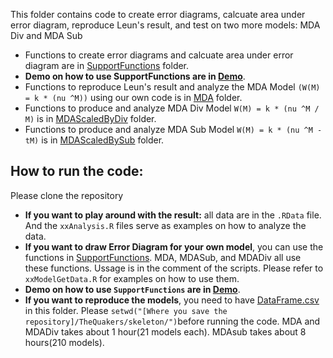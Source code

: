 This folder contains code to create error diagrams, calcuate area under error diagram, reproduce Leun's result, and test on two more models: MDA Div and MDA Sub
* Functions to create error diagrams and calcuate area under error diagram are in [SupportFunctions](./SupportFunctions) folder.
* **Demo on how to use SupportFunctions are in [Demo](./Demo)**.
* Functions to reproduce Leun's result and analyze the MDA Model `(W(M) = k * (nu ^M))` using our own code is in [MDA](./MDA) folder.
* Functions to produce and analyze MDA Div Model `W(M) = k * (nu ^M / M)` is in [MDAScaledByDiv](./MDAScaledByDiv) folder.  
* Functions to produce and analyze MDA Sub Model `W(M) = k * (nu ^M - tM)` is in [MDAScaledBySub](./MDAScaledBySub) folder.


How to run the code:
--------------------
Please clone the repository
* **If you want to play around with the result:** all data are in the `.RData` file. And the `xxAnalysis.R` files serve as examples on how to analyze the data. 
* **If you want to draw Error Diagram for your own model**, you can use the functions in [SupportFunctions](./SupportFunctions). MDA, MDASub, and MDADiv all use these functions. Ussage is in the comment of the scripts. Please refer to `xxModelGetData.R` for examples on how to use them.
* **Demo on how to use `SupportFunctions` are in [Demo](./Demo)**.
* **If you want to reproduce the models**, you need to have [DataFrame.csv](https://www.dropbox.com/s/tzx4qqxhh9u9iz2/DataFrame.csv) in this folder. Please `setwd("[Where you save the repository]/TheQuakers/skeleton/")`before running the code. MDA and MDADiv takes about 1 hour(21 models each). MDAsub takes about 8 hours(210 models).  

